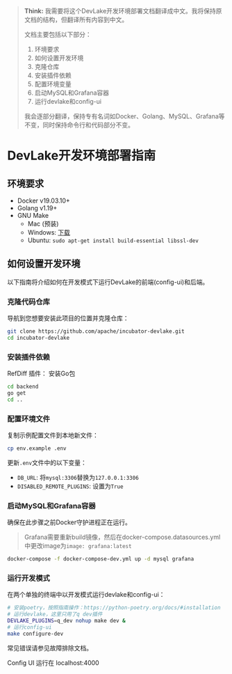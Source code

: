 > **Think:**
> 我需要将这个DevLake开发环境部署文档翻译成中文。我将保持原文档的结构，但翻译所有内容到中文。
>
> 文档主要包括以下部分：
> 1. 环境要求
> 2. 如何设置开发环境
> 3. 克隆仓库
> 4. 安装插件依赖
> 5. 配置环境变量
> 6. 启动MySQL和Grafana容器
> 7. 运行devlake和config-ui
>
> 我会逐部分翻译，保持专有名词如Docker、Golang、MySQL、Grafana等不变，同时保持命令行和代码部分不变。

# DevLake开发环境部署指南

## 环境要求
- Docker v19.03.10+
- Golang v1.19+
- GNU Make
    - Mac (预装)
    - Windows: [下载](http://gnuwin32.sourceforge.net/packages/make.htm)
    - Ubuntu: `sudo apt-get install build-essential libssl-dev`

## 如何设置开发环境
以下指南将介绍如何在开发模式下运行DevLake的前端(config-ui)和后端。

### 克隆代码仓库
导航到您想要安装此项目的位置并克隆仓库：

```bash
git clone https://github.com/apache/incubator-devlake.git
cd incubator-devlake
```

### 安装插件依赖

RefDiff 插件：
安装Go包
```bash
cd backend
go get
cd ..
```

### 配置环境文件
复制示例配置文件到本地新文件：

```bash
cp env.example .env
```

更新`.env`文件中的以下变量：

- `DB_URL`: 将`mysql:3306`替换为`127.0.0.1:3306`
- `DISABLED_REMOTE_PLUGINS`: 设置为`True`

### 启动MySQL和Grafana容器

确保在此步骤之前Docker守护进程正在运行。

> Grafana需要重新build镜像，然后在docker-compose.datasources.yml中更改image为`image: grafana:latest`

```bash
docker-compose -f docker-compose-dev.yml up -d mysql grafana
```

### 运行开发模式
在两个单独的终端中以开发模式运行devlake和config-ui：

```bash
# 安装poetry，按照指南操作：https://python-poetry.org/docs/#installation
# 运行devlake，这里只用了q dev插件
DEVLAKE_PLUGINS=q_dev nohup make dev &
# 运行config-ui
make configure-dev
```

常见错误请参见故障排除文档。

Config UI 运行在 localhost:4000